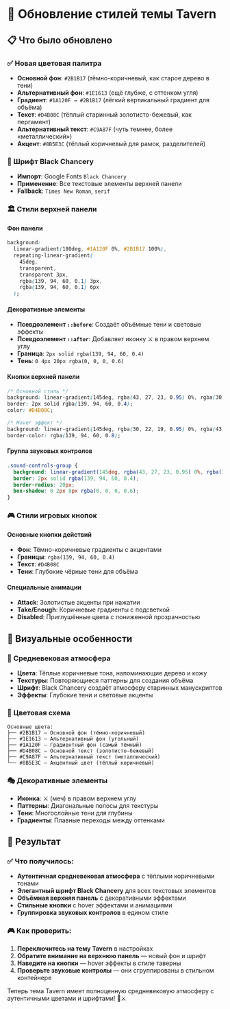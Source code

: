 # 🍺 Обновление стилей темы Tavern

## 📋 Что было обновлено

### ✅ Новая цветовая палитра
- **Основной фон**: `#2B1B17` (тёмно-коричневый, как старое дерево в тени)
- **Альтернативный фон**: `#1E1613` (ещё глубже, с оттенком угля)
- **Градиент**: `#1A120F → #2B1B17` (лёгкий вертикальный градиент для объёма)
- **Текст**: `#D4B08C` (тёплый старинный золотисто-бежевый, как пергамент)
- **Альтернативный текст**: `#C9A87F` (чуть темнее, более «металлический»)
- **Акцент**: `#8B5E3C` (тёплый коричневый для рамок, разделителей)

### 🎨 Шрифт Black Chancery
- **Импорт**: Google Fonts `Black Chancery`
- **Применение**: Все текстовые элементы верхней панели
- **Fallback**: `Times New Roman`, `serif`

### 🏛️ Стили верхней панели

#### Фон панели
```css
background: 
  linear-gradient(180deg, #1A120F 0%, #2B1B17 100%),
  repeating-linear-gradient(
    45deg,
    transparent,
    transparent 3px,
    rgba(139, 94, 60, 0.1) 3px,
    rgba(139, 94, 60, 0.1) 6px
  );
```

#### Декоративные элементы
- **Псевдоэлемент `::before`**: Создаёт объёмные тени и световые эффекты
- **Псевдоэлемент `::after`**: Добавляет иконку ⚔️ в правом верхнем углу
- **Граница**: `2px solid rgba(139, 94, 60, 0.4)`
- **Тень**: `0 4px 20px rgba(0, 0, 0, 0.6)`

#### Кнопки верхней панели
```css
/* Основной стиль */
background: linear-gradient(145deg, rgba(43, 27, 23, 0.95) 0%, rgba(30, 22, 19, 0.9) 50%, rgba(26, 18, 15, 0.95) 100%);
border: 2px solid rgba(139, 94, 60, 0.4);
color: #D4B08C;

/* Hover эффект */
background: linear-gradient(145deg, rgba(30, 22, 19, 0.95) 0%, rgba(43, 27, 23, 0.9) 50%, rgba(26, 18, 15, 0.95) 100%);
border-color: rgba(139, 94, 60, 0.8);
```

#### Группа звуковых контролов
```css
.sound-controls-group {
  background: linear-gradient(145deg, rgba(43, 27, 23, 0.95) 0%, rgba(30, 22, 19, 0.9) 50%, rgba(26, 18, 15, 0.95) 100%);
  border: 2px solid rgba(139, 94, 60, 0.4);
  border-radius: 20px;
  box-shadow: 0 2px 8px rgba(0, 0, 0, 0.6);
}
```

### 🎮 Стили игровых кнопок

#### Основные кнопки действий
- **Фон**: Тёмно-коричневые градиенты с акцентами
- **Границы**: `rgba(139, 94, 60, 0.4)`
- **Текст**: `#D4B08C`
- **Тени**: Глубокие чёрные тени для объёма

#### Специальные анимации
- **Attack**: Золотистые акценты при нажатии
- **Take/Enough**: Коричневые градиенты с подсветкой
- **Disabled**: Приглушённые цвета с пониженной прозрачностью

## 🎯 Визуальные особенности

### 🏰 Средневековая атмосфера
- **Цвета**: Тёплые коричневые тона, напоминающие дерево и кожу
- **Текстуры**: Повторяющиеся паттерны для создания объёма
- **Шрифт**: Black Chancery создаёт атмосферу старинных манускриптов
- **Эффекты**: Глубокие тени и световые акценты

### 🎨 Цветовая схема
```
Основные цвета:
├── #2B1B17 — Основной фон (тёмно-коричневый)
├── #1E1613 — Альтернативный фон (угольный)
├── #1A120F — Градиентный фон (самый тёмный)
├── #D4B08C — Основной текст (золотисто-бежевый)
├── #C9A87F — Альтернативный текст (металлический)
└── #8B5E3C — Акцентный цвет (тёплый коричневый)
```

### 🎭 Декоративные элементы
- **Иконка**: ⚔️ (меч) в правом верхнем углу
- **Паттерны**: Диагональные полосы для текстуры
- **Тени**: Многослойные тени для глубины
- **Градиенты**: Плавные переходы между оттенками

## 🚀 Результат

### ✅ Что получилось:
- **Аутентичная средневековая атмосфера** с тёплыми коричневыми тонами
- **Элегантный шрифт Black Chancery** для всех текстовых элементов
- **Объёмная верхняя панель** с декоративными эффектами
- **Стильные кнопки** с hover эффектами и анимациями
- **Группировка звуковых контролов** в едином стиле

### 🎮 Как проверить:
1. **Переключитесь на тему Tavern** в настройках
2. **Обратите внимание на верхнюю панель** — новый фон и шрифт
3. **Наведите на кнопки** — hover эффекты в стиле таверны
4. **Проверьте звуковые контролы** — они сгруппированы в стильном контейнере

Теперь тема Tavern имеет полноценную средневековую атмосферу с аутентичными цветами и шрифтами! 🏰⚔️


